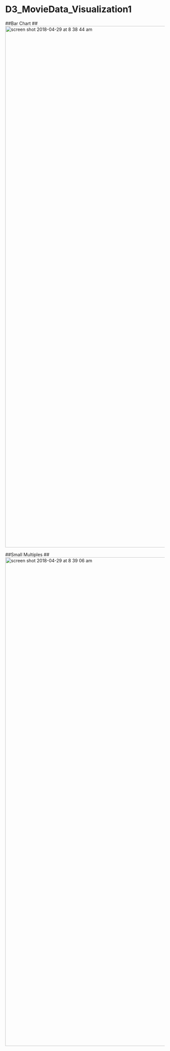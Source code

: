 # D3_MovieData_Visualization1

##Bar Chart ##
<img width="1647" alt="screen shot 2018-04-29 at 8 38 44 am" src="https://user-images.githubusercontent.com/31057563/39407406-4af08718-4b8b-11e8-8af0-483f7131b810.png">


##Small Multiples ##
<img width="1544" alt="screen shot 2018-04-29 at 8 39 06 am" src="https://user-images.githubusercontent.com/31057563/39407452-ef322b42-4b8b-11e8-92e7-7077258c4483.png">
